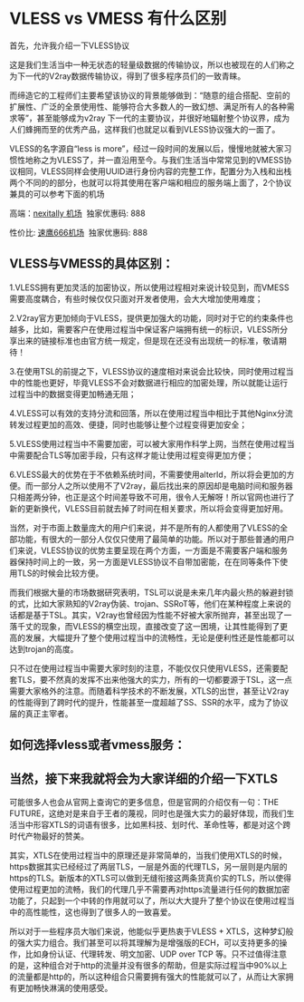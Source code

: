 # VLESS vs VMESS 有什么区别
首先，允许我介绍一下VLESS协议

这是我们生活当中一种无状态的轻量级数据的传输协议，所以也被现在的人们称之为下一代的V2ray数据传输协议，得到了很多程序员们的一致青睐。

而缔造它的工程师们主要希望该协议的背景能够做到：“随意的组合搭配、空前的扩展性、广泛的全景使用性、能够符合大多数人的一致幻想、满足所有人的各种需求等”，甚至能够成为v2ray 下一代的主要协议，并很好地辐射整个协议界，成为人们蜂拥而至的优秀产品，这样我们也就足以看到VLESS协议强大的一面了。

VLESS的名字源自“less is more”，经过一段时间的发展以后，慢慢地就被大家习惯性地称之为VLESS了，并一直沿用至今。与我们生活当中常常见到的VMESS协议相同，VLESS同样会使用UUID进行身份内容的完整工作，配置分为入栈和出栈两个不同的的部分，也就可以将其使用在客户端和相应的服务端上面了，2个协议兼具的可以参考下面的机场

高端：[nexitally 机场](https://bit.ly/3NakH92)  独家优惠码: 888

性价比: [速鹰666机场](http://bit.ly/3h13Qdj)  独家优惠码: 888

## VLESS与VMESS的具体区别：

1.VLESS拥有更加灵活的加密协议，所以使用过程相对来说计较见到，而VMESS需要高度耦合，有些时候仅仅只面对开发者使用，会大大增加使用难度；

2.V2ray官方更加倾向于VLESS，提供更加强大的功能，同时对于它的约束条件也越多，比如，需要客户在使用过程当中保证客户端拥有统一的标识，VLESS所分享出来的链接标准也由官方统一规定，但是现在还没有出现统一的标准，敬请期待！

3.在使用TSL的前提之下，VLESS协议的速度相对来说会比较快，同时使用过程当中的性能也更好，毕竟VLESS不会对数据进行相应的加密处理，所以就能让运行过程当中的数据变得更加畅通无阻；

4.VLESS可以有效的支持分流和回落，所以在使用过程当中相比于其他Nginx分流转发过程更加的高效、便捷，同时也能够让整个过程变得更加安全；

5.VLESS使用过程当中不需要加密，可以被大家用作科学上网，当然在使用过程当中需要配合TLS等加密手段，只有这样才能让使用过程变得更加方便；

6.VLESS最大的优势在于不依赖系统时间，不需要使用alterld，所以将会更加的方便。而一部分人之所以使用不了V2ray，最后找出来的原因却是电脑时间和服务器只相差两分钟，也正是这个时间差导致不可用，很令人无解呀！所以官网也进行了新的更新换代，VLESS目前就去掉了时间在相关要求，所以将会变得更加好用。

当然，对于市面上数量庞大的用户们来说，并不是所有的人都使用了VLESS的全部功能，有很大的一部分人仅仅只使用了最简单的功能。所以对于那些普通的用户们来说，VLESS协议的优势主要呈现在两个方面，一方面是不需要客户端和服务器保持时间上的一致，另一方面是VLESS协议不自带加密能，在在同等条件下使用TLS的时候会比较方便。

而我们根据大量的市场数据研究表明，TSL可以说是未来几年内最火热的躲避封锁的式，比如大家熟知的V2ray伪装、trojan、SSRoT等，他们在某种程度上来说的话都是基于TSL。其实，V2ray也曾经因为性能不好被大家所抛弃，甚至出现了一落千丈的现象，而VLESS的横空出现，直接改变了这一困境，让其性能得到了更高的发展，大幅提升了整个使用过程当中的流畅性，无论是便利性还是性能都可以达到trojan的高度。

只不过在使用过程当中需要大家时刻的注意，不能仅仅只使用VLESS，还需要配套TLS，要不然真的发挥不出来他强大的实力，所有的一切都要源于TSL，这一点需要大家格外的注意。而随着科学技术的不断发展，XTLS的出世，甚至让V2ray的性能得到了跨时代的提升，性能甚至一度超越了SS、SSR的水平，成为了协议届的真正主宰者。

## 如何选择vless或者vmess服务：

## 当然，接下来我就将会为大家详细的介绍一下XTLS

可能很多人也会从官网上查询它的更多信息，但是官网的介绍仅有一句：THE FUTURE，这绝对是来自于王者的蔑视，同时也是强大实力的最好体现，而我们生活当中形容XTLS的词语有很多，比如黑科技、划时代、革命性等，都是对这个跨时代产物最好的赞美。

其实，XTLS在使用过程当中的原理还是非常简单的，当我们使用XTLS的时候，https数据其实已经经过了两层TLS，一层是外面的代理TLS，另一层则是内层的https的TLS。新版本的XTLS可以做到无缝衔接这两条货真价实的TLS，所以使得使用过程更加的流畅，我们的代理几乎不需要再对https流量进行任何的数据加密功能了，只起到一个中转的作用就可以了，所以大大提升了整个协议在使用过程当中的高性能性，这也得到了很多人的一致喜爱。

所以对于一些程序员大咖们来说，他能似乎更热衷于VLESS + XTLS，这种梦幻般的强大实力组合。我们甚至可以将其理解为是增强版的ECH，可以支持更多的操作，比如身份认证、代理转发、明文加密、UDP over TCP 等。只不过值得注意的是，这种组合对于http的流量并没有很多的帮助，但是实际过程当中90%以上的流量都是http的，所以这种组合只需要拥有强大的性能就可以了，从而让大家拥有更加畅快淋漓的使用感受。

